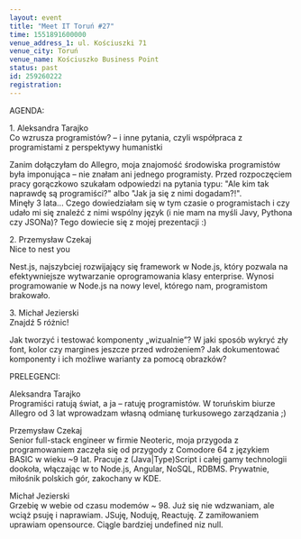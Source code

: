 ```yaml
---
layout: event
title: "Meet IT Toruń #27"
time: 1551891600000
venue_address_1: ul. Kościuszki 71
venue_city: Toruń
venue_name: Kościuszko Business Point
status: past
id: 259260222
registration: 
---
```


<p>AGENDA:</p>
<p>1. Aleksandra Tarajko
  <br/>Co wzrusza programistów? – i inne pytania, czyli współpraca z programistami z perspektywy humanistki</p>
<p>Zanim dołączyłam do Allegro, moja znajomość środowiska programistów była imponująca – nie znałam ani jednego programisty. Przed rozpoczęciem pracy gorączkowo szukałam odpowiedzi na pytania typu: "Ale kim tak naprawdę są programiści?" albo "Jak ja się
  z nimi dogadam?!".
  <br/>Minęły 3 lata... Czego dowiedziałam się w tym czasie o programistach i czy udało mi się znaleźć z nimi wspólny język (i nie mam na myśli Javy, Pythona czy JSONa)? Tego dowiecie się z mojej prezentacji :)</p>
<p>2. Przemysław Czekaj
  <br/>Nice to nest you</p>
<p>Nest.js, najszybciej rozwijający się framework w Node.js, który pozwala na efektywniejsze wytwarzanie oprogramowania klasy enterprise. Wynosi programowanie w Node.js na nowy level, którego nam, programistom brakowało.</p>
<p>3. Michał Jezierski
  <br/>Znajdź 5 różnic!</p>
<p>Jak tworzyć i testować komponenty „wizualnie”? W jaki sposób wykryć zły font, kolor czy margines jeszcze przed wdrożeniem? Jak dokumentować komponenty i ich możliwe warianty za pomocą obrazków?</p>
<p>PRELEGENCI:</p>
<p>Aleksandra Tarajko
  <br/>Programiści ratują świat, a ja – ratuję programistów. W toruńskim biurze Allegro od 3 lat wprowadzam własną odmianę turkusowego zarządzania ;)</p>
<p>Przemysław Czekaj
  <br/>Senior full-stack engineer w firmie Neoteric, moja przygoda z programowaniem zaczęła się od przygody z Comodore 64 z językiem BASIC w wieku ~9 lat. Pracuje z (Java|Type)Script i całej gamy technologii dookoła, włączając w to Node.js, Angular, NoSQL,
  RDBMS. Prywatnie, miłośnik polskich gór, zakochany w KDE.</p>
<p>Michał Jezierski
  <br/>Grzebię w webie od czasu modemów ~ 98. Już się nie wdzwaniam, ale wciąż psuję i naprawiam. JSuję, Noduję, Reactuję. Z zamiłowaniem uprawiam opensource. Ciągle bardziej undefined niz null.</p>
